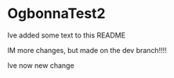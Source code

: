 # OgbonnaTest2

Ive added some text to this README

IM more changes, but made on the dev branch!!!!

Ive now new change
